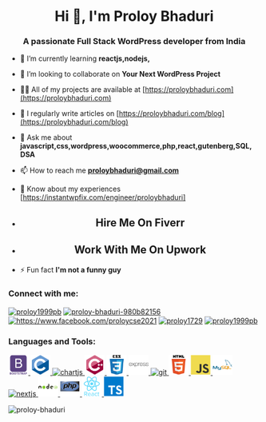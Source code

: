 <h1 align="center">Hi 👋, I'm Proloy Bhaduri</h1>
<h3 align="center">A passionate Full Stack WordPress developer from India</h3>

- 🌱 I’m currently learning **reactjs,nodejs,**

- 👯 I’m looking to collaborate on **Your Next WordPress Project**

- 👨‍💻 All of my projects are available at [https://proloybhaduri.com](https://proloybhaduri.com)

- 📝 I regularly write articles on [https://proloybhaduri.com/blog](https://proloybhaduri.com/blog)

- 💬 Ask me about **javascript,css,wordpress,woocommerce,php,react,gutenberg,SQL, DSA**

- 📫 How to reach me **proloybhaduri@gmail.com**

- 📄 Know about my experiences [https://instantwpfix.com/engineer/proloybhaduri]
- <h2 style="display:flex;align-items:center;justify-content:space-evenly;"><a style="text-decoration:none;" href="https://www.fiverr.com/proloybhaduri">Hire Me On <strong>Fiverr</strong></a></h2>
- <h2 style="display:flex;align-items:center;justify-content:space-evenly;"><a style="text-decoration:none;" href="https://www.upwork.com/workwith/proloybhaduri"><span style="">Work With Me On</span>   <strong>Upwork</strong></a></h2>

- ⚡ Fun fact **I'm not a funny guy**

<h3 align="left">Connect with me:</h3>
<p align="left">
<a href="https://twitter.com/proloy1999pb" target="blank"><img align="center" src="https://raw.githubusercontent.com/rahuldkjain/github-profile-readme-generator/master/src/images/icons/Social/twitter.svg" alt="proloy1999pb" height="30" width="40" /></a>
<a href="https://linkedin.com/in/proloy-bhaduri-980b82156" target="blank"><img align="center" src="https://raw.githubusercontent.com/rahuldkjain/github-profile-readme-generator/master/src/images/icons/Social/linked-in-alt.svg" alt="proloy-bhaduri-980b82156" height="30" width="40" /></a>
<a href="https://fb.com/https://www.facebook.com/proloycse2021" target="blank"><img align="center" src="https://raw.githubusercontent.com/rahuldkjain/github-profile-readme-generator/master/src/images/icons/Social/facebook.svg" alt="https://www.facebook.com/proloycse2021" height="30" width="40" /></a>
<a href="https://instagram.com/proloy1729" target="blank"><img align="center" src="https://raw.githubusercontent.com/rahuldkjain/github-profile-readme-generator/master/src/images/icons/Social/instagram.svg" alt="proloy1729" height="30" width="40" /></a>
<a href="https://www.hackerrank.com/proloy1999pb" target="blank"><img align="center" src="https://raw.githubusercontent.com/rahuldkjain/github-profile-readme-generator/master/src/images/icons/Social/hackerrank.svg" alt="proloy1999pb" height="30" width="40" /></a>
</p>

<h3 align="left">Languages and Tools:</h3>
<p align="left"> <a href="https://getbootstrap.com" target="_blank" rel="noreferrer"> <img src="https://raw.githubusercontent.com/devicons/devicon/master/icons/bootstrap/bootstrap-plain-wordmark.svg" alt="bootstrap" width="40" height="40"/> </a> <a href="https://www.cprogramming.com/" target="_blank" rel="noreferrer"> <img src="https://raw.githubusercontent.com/devicons/devicon/master/icons/c/c-original.svg" alt="c" width="40" height="40"/> </a> <a href="https://www.chartjs.org" target="_blank" rel="noreferrer"> <img src="https://www.chartjs.org/media/logo-title.svg" alt="chartjs" width="40" height="40"/> </a> <a href="https://www.w3schools.com/cpp/" target="_blank" rel="noreferrer"> <img src="https://raw.githubusercontent.com/devicons/devicon/master/icons/cplusplus/cplusplus-original.svg" alt="cplusplus" width="40" height="40"/> </a> <a href="https://www.w3schools.com/css/" target="_blank" rel="noreferrer"> <img src="https://raw.githubusercontent.com/devicons/devicon/master/icons/css3/css3-original-wordmark.svg" alt="css3" width="40" height="40"/> </a> <a href="https://expressjs.com" target="_blank" rel="noreferrer"> <img src="https://raw.githubusercontent.com/devicons/devicon/master/icons/express/express-original-wordmark.svg" alt="express" width="40" height="40"/> </a> <a href="https://git-scm.com/" target="_blank" rel="noreferrer"> <img src="https://www.vectorlogo.zone/logos/git-scm/git-scm-icon.svg" alt="git" width="40" height="40"/> </a> <a href="https://www.w3.org/html/" target="_blank" rel="noreferrer"> <img src="https://raw.githubusercontent.com/devicons/devicon/master/icons/html5/html5-original-wordmark.svg" alt="html5" width="40" height="40"/> </a> <a href="https://developer.mozilla.org/en-US/docs/Web/JavaScript" target="_blank" rel="noreferrer"> <img src="https://raw.githubusercontent.com/devicons/devicon/master/icons/javascript/javascript-original.svg" alt="javascript" width="40" height="40"/> </a> <a href="https://www.mysql.com/" target="_blank" rel="noreferrer"> <img src="https://raw.githubusercontent.com/devicons/devicon/master/icons/mysql/mysql-original-wordmark.svg" alt="mysql" width="40" height="40"/> </a> <a href="https://nextjs.org/" target="_blank" rel="noreferrer"> <img src="https://cdn.worldvectorlogo.com/logos/nextjs-2.svg" alt="nextjs" width="40" height="40"/> </a> <a href="https://nodejs.org" target="_blank" rel="noreferrer"> <img src="https://raw.githubusercontent.com/devicons/devicon/master/icons/nodejs/nodejs-original-wordmark.svg" alt="nodejs" width="40" height="40"/> </a> <a href="https://www.php.net" target="_blank" rel="noreferrer"> <img src="https://raw.githubusercontent.com/devicons/devicon/master/icons/php/php-original.svg" alt="php" width="40" height="40"/> </a> <a href="https://reactjs.org/" target="_blank" rel="noreferrer"> <img src="https://raw.githubusercontent.com/devicons/devicon/master/icons/react/react-original-wordmark.svg" alt="react" width="40" height="40"/> </a> <a href="https://www.typescriptlang.org/" target="_blank" rel="noreferrer"> <img src="https://raw.githubusercontent.com/devicons/devicon/master/icons/typescript/typescript-original.svg" alt="typescript" width="40" height="40"/> </a> </p>

<p><img align="center" src="https://github-readme-stats.vercel.app/api/top-langs?username=proloy-bhaduri&show_icons=true&locale=en&layout=compact" alt="proloy-bhaduri" /></p>
